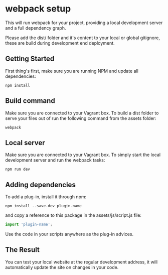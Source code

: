 # webpack setup

This will run webpack for your project, providing a local development server and a full dependency graph.

Please add the dist/ folder and it's content to your local or global gitignore, these are build during development end deployment.

## Getting Started

First thing's first, make sure you are running NPM and update all dependencies:

```console
npm install
```

## Build command

Make sure you are connected to your Vagrant box. To build a dist folder to serve your files out of run the following command from the assets folder:

```console
webpack
```

## Local server

Make sure you are connected to your Vagrant box. To simply start the local development server and run the webpack tasks:

```console
npm run dev
```

## Adding dependencies

To add a plug-in, install it through npm:

```console
npm install --save-dev plugin-name
```

and copy a reference to this package in the assets/js/script.js file:

```js
import 'plugin-name';
```

Use the code in your scripts anywhere as the plug-in advices.

## The Result

You can test your local website at the regular development address, it will automatically update the site on changes in your code.
